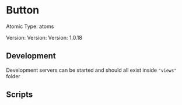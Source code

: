 # Button

Atomic Type: atoms

Version: Version: Version: 1.0.18





## Development

Development servers can be started and should all exist inside `"views"` folder

## Scripts
